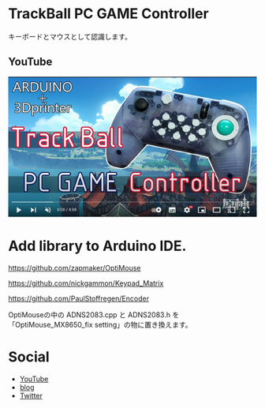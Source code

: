 # TrackBall PC GAME Controller

キーボードとマウスとして認識します。

## YouTube
 [![VIDEO](https://github.com/ALLAN-mfQ/TrackBall_PC-GAME_Controller/blob/main/image/WS000000.jpg)](https://www.youtube.com/watch?v=2RWrr7OUH1g&t=10s)  
 
 
# Add library to Arduino IDE.

https://github.com/zapmaker/OptiMouse  

https://github.com/nickgammon/Keypad_Matrix  

https://github.com/PaulStoffregen/Encoder  

OptiMouseの中の ADNS2083.cpp と ADNS2083.h を「OptiMouse_MX8650_fix setting」の物に置き換えます。  


# Social
- [YouTube](https://www.youtube.com/channel/UCiIz3zCHwNroYE9h4h5BDew)  
- [blog](http://ftukurou.blog41.fc2.com/)  
- [Twitter](https://twitter.com/Qdegozaimasu)  
